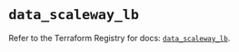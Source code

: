 # `data_scaleway_lb`

Refer to the Terraform Registry for docs: [`data_scaleway_lb`](https://registry.terraform.io/providers/scaleway/scaleway/2.53.0/docs/data-sources/lb).
